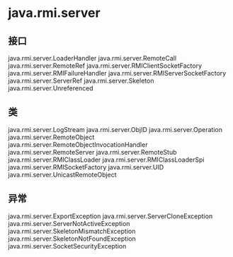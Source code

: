 # java.rmi.server

## 接口

java.rmi.server.LoaderHandler
java.rmi.server.RemoteCall
java.rmi.server.RemoteRef
java.rmi.server.RMIClientSocketFactory
java.rmi.server.RMIFailureHandler
java.rmi.server.RMIServerSocketFactory
java.rmi.server.ServerRef
java.rmi.server.Skeleton
java.rmi.server.Unreferenced

## 类

java.rmi.server.LogStream
java.rmi.server.ObjID
java.rmi.server.Operation
java.rmi.server.RemoteObject
java.rmi.server.RemoteObjectInvocationHandler
java.rmi.server.RemoteServer
java.rmi.server.RemoteStub
java.rmi.server.RMIClassLoader
java.rmi.server.RMIClassLoaderSpi
java.rmi.server.RMISocketFactory
java.rmi.server.UID
java.rmi.server.UnicastRemoteObject

## 异常

java.rmi.server.ExportException
java.rmi.server.ServerCloneException
java.rmi.server.ServerNotActiveException
java.rmi.server.SkeletonMismatchException
java.rmi.server.SkeletonNotFoundException
java.rmi.server.SocketSecurityException





